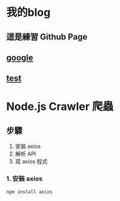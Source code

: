 # 我的blog


## 這是練習 Github Page

## [google](https://www.google.com)

## [test](https://ycchien313.github.io/test/)


# Node.js Crawler 爬蟲
## 步驟
1. 安裝 axios
2. 解析 API
3. 寫 axios 程式

### 1. 安裝 axios
```
npm install axios
```

